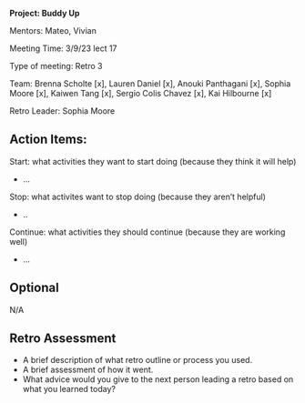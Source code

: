 **Project: Buddy Up**

Mentors: Mateo, Vivian

Meeting Time: 3/9/23 lect 17

Type of meeting: Retro 3

Team: Brenna Scholte [x], Lauren Daniel [x], Anouki Panthagani [x], Sophia Moore [x], Kaiwen Tang [x], Sergio Colis Chavez [x], Kai Hilbourne [x]

Retro Leader: Sophia Moore

## Action Items: 

Start: what activities they want to start doing (because they think it will help)
- ...

Stop: what activites want to stop doing (because they aren’t helpful)
- ..

Continue: what activities they should continue (because they are working well)
- ...

## Optional

N/A

## Retro Assessment
* A brief description of what retro outline or process you used.
* A brief assessment of how it went.
* What advice would you give to the next person leading a retro
  based on what you learned today?
